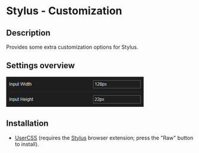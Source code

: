 # Stylus - Customization

## Description

Provides some extra customization options for Stylus.

## Settings overview

![Settings](settings.png)

## Installation

- [UserCSS](./stylus-editor-customization.user.css) (requires the [Stylus](https://github.com/openstyles/stylus#releases) browser extension; press the "Raw" button to install).

